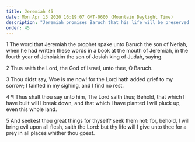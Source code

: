 ```yaml
---
title: Jeremiah 45
date: Mon Apr 13 2020 16:19:07 GMT-0600 (Mountain Daylight Time)
description: "Jeremiah promises Baruch that his life will be preserved."
order: 45
---
```


1 The word that Jeremiah the prophet spake unto Baruch the son of Neriah, when he had written these words in a book at the mouth of Jeremiah, in the fourth year of Jehoiakim the son of Josiah king of Judah, saying.

2 Thus saith the Lord, the God of Israel, unto thee, O Baruch.

3 Thou didst say, Woe is me now! for the Lord hath added grief to my sorrow; I fainted in my sighing, and I find no rest.

4 ¶ Thus shalt thou say unto him, The Lord saith thus; Behold, that which I have built will I break down, and that which I have planted I will pluck up, even this whole land.

5 And seekest thou great things for thyself? seek them not: for, behold, I will bring evil upon all flesh, saith the Lord: but thy life will I give unto thee for a prey in all places whither thou goest.
